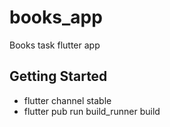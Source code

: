 # books_app

Books task flutter app

## Getting Started

- flutter channel stable
- flutter pub run build_runner build


